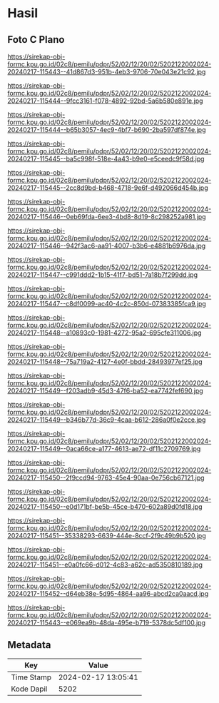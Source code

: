 # Hasil

## Foto C Plano

https://sirekap-obj-formc.kpu.go.id/02c8/pemilu/pdpr/52/02/12/20/02/5202122002024-20240217-115443--41d867d3-951b-4eb3-9706-70e043e21c92.jpg

https://sirekap-obj-formc.kpu.go.id/02c8/pemilu/pdpr/52/02/12/20/02/5202122002024-20240217-115444--9fcc3161-f078-4892-92bd-5a6b580e891e.jpg

https://sirekap-obj-formc.kpu.go.id/02c8/pemilu/pdpr/52/02/12/20/02/5202122002024-20240217-115444--b65b3057-4ec9-4bf7-b690-2ba597df874e.jpg

https://sirekap-obj-formc.kpu.go.id/02c8/pemilu/pdpr/52/02/12/20/02/5202122002024-20240217-115445--ba5c998f-518e-4a43-b9e0-e5ceedc9f58d.jpg

https://sirekap-obj-formc.kpu.go.id/02c8/pemilu/pdpr/52/02/12/20/02/5202122002024-20240217-115445--2cc8d9bd-b468-4718-9e6f-d492066d454b.jpg

https://sirekap-obj-formc.kpu.go.id/02c8/pemilu/pdpr/52/02/12/20/02/5202122002024-20240217-115446--0eb69fda-6ee3-4bd8-8d19-8c298252a981.jpg

https://sirekap-obj-formc.kpu.go.id/02c8/pemilu/pdpr/52/02/12/20/02/5202122002024-20240217-115446--942f3ac6-aa91-4007-b3b6-e4881b6976da.jpg

https://sirekap-obj-formc.kpu.go.id/02c8/pemilu/pdpr/52/02/12/20/02/5202122002024-20240217-115447--c991ddd2-1b15-41f7-bd51-7a18b7f299dd.jpg

https://sirekap-obj-formc.kpu.go.id/02c8/pemilu/pdpr/52/02/12/20/02/5202122002024-20240217-115447--c8df0099-ac40-4c2c-850d-07383385fca9.jpg

https://sirekap-obj-formc.kpu.go.id/02c8/pemilu/pdpr/52/02/12/20/02/5202122002024-20240217-115448--a10893c0-1981-4272-95a2-695cfe311006.jpg

https://sirekap-obj-formc.kpu.go.id/02c8/pemilu/pdpr/52/02/12/20/02/5202122002024-20240217-115448--75a719a2-4127-4e0f-bbdd-28493977ef25.jpg

https://sirekap-obj-formc.kpu.go.id/02c8/pemilu/pdpr/52/02/12/20/02/5202122002024-20240217-115449--f203adb9-45d3-47f6-ba52-ea7742fef690.jpg

https://sirekap-obj-formc.kpu.go.id/02c8/pemilu/pdpr/52/02/12/20/02/5202122002024-20240217-115449--b346b77d-36c9-4caa-b612-286a0f0e2cce.jpg

https://sirekap-obj-formc.kpu.go.id/02c8/pemilu/pdpr/52/02/12/20/02/5202122002024-20240217-115449--0aca66ce-a177-4613-ae72-df11c2709769.jpg

https://sirekap-obj-formc.kpu.go.id/02c8/pemilu/pdpr/52/02/12/20/02/5202122002024-20240217-115450--2f9ccd94-9763-45e4-90aa-0e756cb67121.jpg

https://sirekap-obj-formc.kpu.go.id/02c8/pemilu/pdpr/52/02/12/20/02/5202122002024-20240217-115450--e0d171bf-be5b-45ce-b470-602a89d0fd18.jpg

https://sirekap-obj-formc.kpu.go.id/02c8/pemilu/pdpr/52/02/12/20/02/5202122002024-20240217-115451--35338293-6639-444e-8ccf-2f9c49b9b520.jpg

https://sirekap-obj-formc.kpu.go.id/02c8/pemilu/pdpr/52/02/12/20/02/5202122002024-20240217-115451--e0a0fc66-d012-4c83-a62c-ad5350810189.jpg

https://sirekap-obj-formc.kpu.go.id/02c8/pemilu/pdpr/52/02/12/20/02/5202122002024-20240217-115452--d64eb38e-5d95-4864-aa96-abcd2ca0aacd.jpg

https://sirekap-obj-formc.kpu.go.id/02c8/pemilu/pdpr/52/02/12/20/02/5202122002024-20240217-115443--e069ea9b-48da-495e-b719-5378dc5df100.jpg


## Metadata

| Key        | Value               |
| ---------- | ------------------- |
| Time Stamp | 2024-02-17 13:05:41 |
| Kode Dapil | 5202                |



